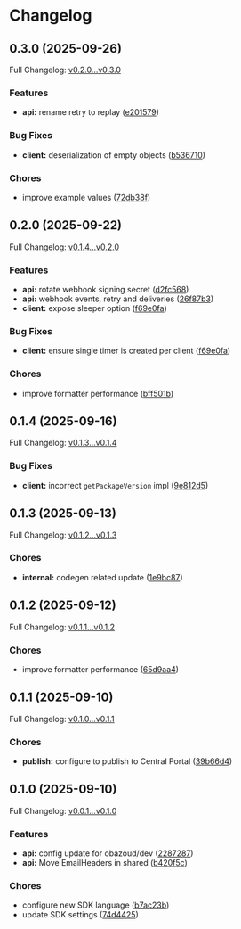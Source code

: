 # Changelog

## 0.3.0 (2025-09-26)

Full Changelog: [v0.2.0...v0.3.0](https://github.com/nuntly/nuntly-sdk-java/compare/v0.2.0...v0.3.0)

### Features

* **api:** rename retry to replay ([e201579](https://github.com/nuntly/nuntly-sdk-java/commit/e2015797ca8ba887b7baebdda904ee6ce7475850))


### Bug Fixes

* **client:** deserialization of empty objects ([b536710](https://github.com/nuntly/nuntly-sdk-java/commit/b536710ee560f1d149577878755687ba255ab1af))


### Chores

* improve example values ([72db38f](https://github.com/nuntly/nuntly-sdk-java/commit/72db38f16f2ba3ab2846723cfacd80d6d9061d53))

## 0.2.0 (2025-09-22)

Full Changelog: [v0.1.4...v0.2.0](https://github.com/nuntly/nuntly-sdk-java/compare/v0.1.4...v0.2.0)

### Features

* **api:** rotate webhook signing secret ([d2fc568](https://github.com/nuntly/nuntly-sdk-java/commit/d2fc56847a0d648912cc39fd946c2f764ad6eec7))
* **api:** webhook events, retry and deliveries ([26f87b3](https://github.com/nuntly/nuntly-sdk-java/commit/26f87b39c4cf8d1148880fbc80ebd3532bb7766e))
* **client:** expose sleeper option ([f69e0fa](https://github.com/nuntly/nuntly-sdk-java/commit/f69e0fa9e48c06c3bc3728eb07a883c6950ecbb0))


### Bug Fixes

* **client:** ensure single timer is created per client ([f69e0fa](https://github.com/nuntly/nuntly-sdk-java/commit/f69e0fa9e48c06c3bc3728eb07a883c6950ecbb0))


### Chores

* improve formatter performance ([bff501b](https://github.com/nuntly/nuntly-sdk-java/commit/bff501bd1f14ea58fce596b7bd6527addb21b169))

## 0.1.4 (2025-09-16)

Full Changelog: [v0.1.3...v0.1.4](https://github.com/nuntly/nuntly-sdk-java/compare/v0.1.3...v0.1.4)

### Bug Fixes

* **client:** incorrect `getPackageVersion` impl ([9e812d5](https://github.com/nuntly/nuntly-sdk-java/commit/9e812d5dac101c135bdcc78f2872d4140a5e4b2b))

## 0.1.3 (2025-09-13)

Full Changelog: [v0.1.2...v0.1.3](https://github.com/nuntly/nuntly-sdk-java/compare/v0.1.2...v0.1.3)

### Chores

* **internal:** codegen related update ([1e9bc87](https://github.com/nuntly/nuntly-sdk-java/commit/1e9bc87bbc98276f4d9890e0450f96990ea785cd))

## 0.1.2 (2025-09-12)

Full Changelog: [v0.1.1...v0.1.2](https://github.com/nuntly/nuntly-sdk-java/compare/v0.1.1...v0.1.2)

### Chores

* improve formatter performance ([65d9aa4](https://github.com/nuntly/nuntly-sdk-java/commit/65d9aa43ea3d2dfd030f4f6f4027c19a47e4577f))

## 0.1.1 (2025-09-10)

Full Changelog: [v0.1.0...v0.1.1](https://github.com/nuntly/nuntly-sdk-java/compare/v0.1.0...v0.1.1)

### Chores

* **publish:** configure to publish to Central Portal ([39b66d4](https://github.com/nuntly/nuntly-sdk-java/commit/39b66d447d96b3dd6b8b412f1fe431739865478d))

## 0.1.0 (2025-09-10)

Full Changelog: [v0.0.1...v0.1.0](https://github.com/nuntly/nuntly-sdk-java/compare/v0.0.1...v0.1.0)

### Features

* **api:** config update for obazoud/dev ([2287287](https://github.com/nuntly/nuntly-sdk-java/commit/228728703999328d30933ef425d9397872aacb51))
* **api:** Move EmailHeaders in shared ([b420f5c](https://github.com/nuntly/nuntly-sdk-java/commit/b420f5cd739ca8fbb3d4109aa8680e55c21c0622))


### Chores

* configure new SDK language ([b7ac23b](https://github.com/nuntly/nuntly-sdk-java/commit/b7ac23b4d084a55623a36881e96a1b9f1c551ad4))
* update SDK settings ([74d4425](https://github.com/nuntly/nuntly-sdk-java/commit/74d44258da58136ea71237d4067bd2fe93100033))
